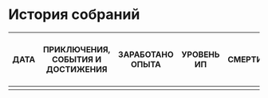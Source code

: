 # История собраний

|ДАТА   |ПРИКЛЮЧЕНИЯ, СОБЫТИЯ И ДОСТИЖЕНИЯ  |ЗАРАБОТАНО ОПЫТА   |УРОВЕНЬ ИП |СМЕРТИ |ОСТАВШИЕСЯ В ЖИВЫХ ЗЛОДЕИ / ЗАЦЕПКИ ПРИКЛЮЧЕНИЙ    |
|-------|-----------------------------------|-------------------|-----------|-------|---------------------------------------------------|
|       |                                   |                   |           |       |                                                   |

